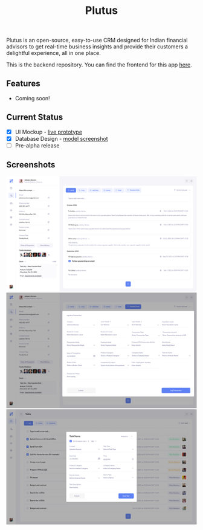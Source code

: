 <h1 align="center">
  Plutus
  <br>
  <br>
</h1>

<p>Plutus is an open-source, easy-to-use CRM designed for Indian financial advisors to get real-time business insights and provide their customers a delightful experience, all in one place.</p>

This is the backend repository. You can find the frontend for this app [here](https://github.com/lakshverma/plutus).

## Features
  * Coming soon!

## Current Status
- [x] UI Mockup - [live prototype](https://www.figma.com/proto/XCujR4jGAC3dMhzebz2Xch/Plutus-CRM?node-id=0%3A1302&scaling=scale-down&page-id=0%3A821&starting-point-node-id=0%3A1302)
- [x] Database Design - [model screenshot](https://drive.google.com/file/d/1wWch6KY5_NCG8XFYC8PkDfBcgE-53xlY/view?usp=sharing)
- [ ] Pre-alpha release

## Screenshots
![CustomerProfile](https://raw.githubusercontent.com/lakshverma/plutus/main/art/Profile.png)
![Transaction](https://raw.githubusercontent.com/lakshverma/plutus/main/art/Transaction.png)
![CreateTask](https://raw.githubusercontent.com/lakshverma/plutus/main/art/CreateTask.png)
